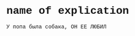 <!DOCTYPE html>
<html>
<head>

</head>
<body>
<h1><font face="Courier New, Arial">name of explication</h1>
<p><font face="Courier New, Arial">У попа была собака, ОН ЕЕ ЛЮБИЛ</p>
</body>
</html>
